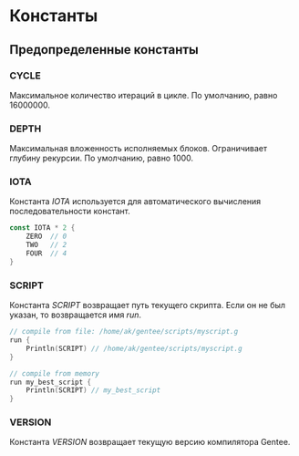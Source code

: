 # Константы

## Предопределенные константы

### CYCLE

Максимальное количество итераций в цикле. По умолчанию, равно 16000000.

### DEPTH

Максимальная вложенность исполняемых блоков. Ограничивает глубину рекурсии. По умолчанию, равно 1000.

### IOTA

Конcтанта _IOTA_ используется для автоматического вычисления последовательности конcтант.

```go
const IOTA * 2 {
    ZERO  // 0
    TWO   // 2
    FOUR  // 4
}
```

### SCRIPT

Константа _SCRIPT_ возвращает путь текущего скрипта. Если он не был указан, то возвращается имя _run_.

```go
// compile from file: /home/ak/gentee/scripts/myscript.g
run {
    Println(SCRIPT) // /home/ak/gentee/scripts/myscript.g
}

// compile from memory
run my_best_script {
    Println(SCRIPT) // my_best_script
}
```

### VERSION

Константа _VERSION_ возвращает текущую версию компилятора Gentee.
